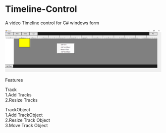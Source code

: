 # Timeline-Control
A video Timeline control for C# windows form</br>

![](https://github.com/raviverma2791747/Timeline-Control/blob/master/Images/Preview.png)

Features</br>

Track</br>
1.Add Tracks</br>
2.Resize Tracks</br>

TrackObject</br>
1.Add TrackObject</br>
2.Resize Track Object</br>
3.Move Track Object</br>

